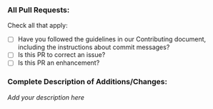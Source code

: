 ### All Pull Requests:

Check all that apply:

* [ ] Have you followed the guidelines in our Contributing document, including the instructions about commit messages?
* [ ] Is this PR to correct an issue?
* [ ] Is this PR an enhancement?

### Complete Description of Additions/Changes:

<!--
Provide complete details of the issue or enhancement. You may link to existing open publicly-accessible issues or enhancement requests that provide these details.

Please do not include links to any websites that are not publicly accessible. You may include non-link reference numbers to help you and your team identify non-public references. 

This information is necessary before your PR can be reviewed.

You may remove this comment.
-->
*Add your description here*
